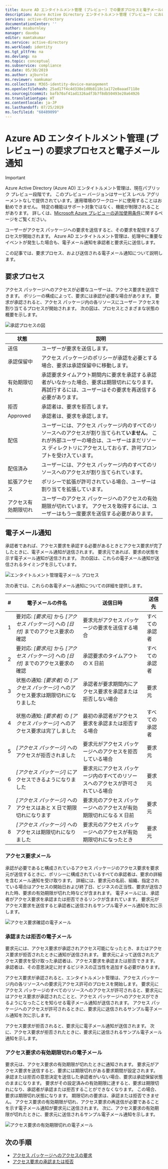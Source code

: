 ```yaml
---
title: Azure AD エンタイトルメント管理 (プレビュー) での要求プロセスと電子メールの通知 - Azure Active Directory
description: Azure Active Directory エンタイトルメント管理 (プレビュー) におけるアクセス パッケージの要求プロセスと電子メール通知が送信されるタイミングについて説明します。
services: active-directory
documentationCenter: ''
author: msaburnley
manager: daveba
editor: mamtakumar
ms.service: active-directory
ms.workload: identity
ms.tgt_pltfrm: na
ms.devlang: na
ms.topic: conceptual
ms.subservice: compliance
ms.date: 05/30/2019
ms.author: ajburnle
ms.reviewer: mamkumar
ms.collection: M365-identity-device-management
ms.openlocfilehash: 25ad17f4c4d338e1d0b8118c1a172e0aaad7118e
ms.sourcegitcommit: bafb70af41ad1326adf3b7f8db50493e20a64926
ms.translationtype: HT
ms.contentlocale: ja-JP
ms.lasthandoff: 07/25/2019
ms.locfileid: "68489099"
---
```

# <a name="request-process-and-email-notifications-in-azure-ad-entitlement-management-preview"></a>Azure AD エンタイトルメント管理 (プレビュー) の要求プロセスと電子メール通知

> [!IMPORTANT]
> Azure Active Directory (Azure AD) エンタイトルメント管理は、現在パブリック プレビュー段階です。
> このプレビュー バージョンはサービス レベル アグリーメントなしで提供されています。運用環境のワークロードに使用することはお勧めできません。 特定の機能はサポート対象ではなく、機能が制限されることがあります。
> 詳しくは、[Microsoft Azure プレビューの追加使用条件](https://azure.microsoft.com/support/legal/preview-supplemental-terms/)に関するページをご覧ください。

ユーザーがアクセス パッケージへの要求を送信すると、その要求を配信するプロセスが開始されます。 Azure AD エンタイトルメント管理は、処理中に重要なイベントが発生した場合も、電子メール通知を承認者と要求元に送信します。

この記事では、要求プロセス、および送信される電子メール通知について説明します。

## <a name="request-process"></a>要求プロセス

アクセス パッケージへのアクセスが必要なユーザーは、アクセス要求を送信できます。 ポリシーの構成によって、要求には承認が必要な場合があります。 要求が承認されると、アクセス パッケージ内の各リソースにユーザー アクセスを割り当てるプロセスが開始されます。 次の図は、プロセスとさまざまな状態の概要を示します。

![承認プロセスの図](./media/entitlement-management-process/request-process.png)

| 状態 | 説明 |
| --- | --- |
| 送信 | ユーザーが要求を送信します。 |
| 承認保留中 | アクセス パッケージのポリシーが承認を必要とする場合、要求は承認保留中に移動します。 |
| 有効期限切れ | 承認要求タイムアウト期間内に要求を承認する承認者がいなかった場合、要求は期限切れになります。 再試行するには、ユーザーはその要求を再送信する必要があります。 |
| 拒否 | 承認者は、要求を拒否します。 |
| Approved | 承認者は、要求を承認します。 |
| 配信 | ユーザーには、アクセス パッケージ内のすべてのリソースへのアクセスが割り当てられて**いません**。 これが外部ユーザーの場合は、ユーザーはまだリソース ディレクトリにアクセスしておらず、許可プロンプトを受け入ています。 |
| 配信済み | ユーザーには、アクセス パッケージ内のすべてのリソースへのアクセスが割り当てられています。 |
| 拡張アクセス | ポリシーで拡張が許可されている場合、ユーザーは割り当てを拡張しています。 |
| アクセス有効期限切れ | ユーザーのアクセス パッケージへのアクセスの有効期限が切れています。 アクセスを取得するには、ユーザーはもう一度要求を送信する必要があります。 |

## <a name="email-notifications"></a>電子メール通知

承認者であれば、アクセス要求を承認する必要があるときとアクセス要求が完了したときに、電子メール通知が送信されます。 要求元であれば、要求の状態を示す電子メール通知が送信されます。 次の図は、これらの電子メール通知が送信されるタイミングを示しています。

![エンタイトルメント管理電子メール プロセス](./media/entitlement-management-process/email-notifications.png)

次の表では、これらの各電子メール通知についての詳細を提供します。

| # | 電子メールの件名 | 送信日時 | 送信先 |
| --- | --- | --- | --- |
| 1 | 要対応: *[要求元]* から *[アクセス パッケージ]* への *[日付]* までのアクセス要求の確認 | 要求元がアクセス パッケージの要求を送信する場合 | すべての承認者 |
| 2 | 要対応: *[要求元]* から *[アクセス パッケージ]* への *[日付]* までのアクセス要求の確認 | 承認要求のタイムアウトの X 日前 | すべての承認者 |
| 3 | 状態の通知: *[要求者]* の *[アクセス パッケージ]* へのアクセス要求は期限切れになりました | 承認者が要求期間内にアクセス要求を承認または拒否しない場合 | 要求元 |
| 4 | 状態の通知: *[要求者]* の *[アクセス パッケージ]* へのアクセス要求は完了しました | 最初の承認者がアクセス要求を承認または拒否する場合 | すべての承認者 |
| 5 | *[アクセス パッケージ]* へのアクセスが拒否されました | 要求元がアクセス パッケージへのアクセスを拒否している場合 | 要求元 |
| 6 | *[アクセス パッケージ]* にアクセスできるようになりました  | 要求元にアクセス パッケージ内のすべてのリソースへのアクセスが許可されている場合 | 要求元 |
| 7 | *[アクセス パッケージ]* へのアクセスはあと X 日で期限切れになります | 要求元のアクセス パッケージへのアクセスが有効期限切れになる X 日前 | 要求元 |
| 8 | *[アクセス パッケージ]* へのアクセスは期限切れになりました | 要求元のアクセス パッケージへのアクセスが有効期限切れになったとき | 要求元 |

### <a name="access-request-emails"></a>アクセス要求メール

承認が必要であると構成されているアクセス パッケージのアクセス要求を要求元が送信するときに、ポリシーに構成されているすべての承認者は、要求の詳細を含むメール通知を受け取ります。 詳細には、要求元の名前、組織、指定されている場合はアクセスの開始日および終了日、ビジネスの正当性、要求が送信された時、要求の有効期限が切れた時などが含まれます。 電子メールには、承認者がアクセス要求を承認または拒否できるリンクが含まれています。 要求元がアクセス要求を送信すると承認者に送信されるサンプル電子メール通知を次に示します。

![アクセス要求確認の電子メール](./media/entitlement-management-shared/email-approve-request.png)

### <a name="approved-or-denied-emails"></a>承認または拒否の電子メール

要求元には、アクセス要求が承認されアクセス可能になったとき、またはアクセス要求が拒否されたときに通知が送信されます。 要求元によって送信されたアクセス要求を受け取った承認者は、アクセス要求を承認または拒否できます。 承認者は、その意思決定に対するビジネスの正当性を追加する必要があります。

アクセス要求が承認されると、エンタイトルメント管理は、アクセス パッケージ内の各リソースへの要求元アクセス許可のプロセスを開始します。 要求元にアクセス パッケージのすべてのリソースへのアクセスが許可されると、要求元にはアクセス要求が承認されたことと、アクセス パッケージへのアクセスができるようになったことを知らせる電子メール通知が送信されます。 アクセス パッケージへのアクセスが許可されるときに、要求元に送信されるサンプル電子メール通知を次に示します。

アクセス要求が拒否されると、要求元に電子メール通知が送信されます。 次に、アクセス要求が拒否されたときに、要求元に送信されるサンプル電子メール通知を示します。

### <a name="expired-access-request-emails"></a>アクセス要求の有効期限切れの電子メール

要求元は、アクセス要求の有効期限が切れたときに通知されます。 要求元がアクセス要求を送信すると、要求には期限切れがある要求期間が設定されます。 承認または拒否の意思決定を送信した承認者がいない場合、要求は承認保留状態のままになります。 要求がその設定済みの有効期限に達すると、要求は期限切れになり、承認者が承認または拒否することができなくなります。 この場合、要求は期限切れ状態になります。 期限切れの要求は、承認または拒否できません。 アクセス要求の有効期限が切れ、アクセス要求の再送信が必要であることを示す電子メール通知が要求元に送信されます。 次に、アクセス要求の有効期限が切れたときに、要求元に送信されるサンプル電子メール通知を示します。

![アクセス要求の有効期限切れの電子メール](./media/entitlement-management-process/email-expired-access-request.png)

## <a name="next-steps"></a>次の手順

- [アクセス パッケージへのアクセスの要求](entitlement-management-request-access.md)
- [アクセス要求の承認または拒否](entitlement-management-request-approve.md)
